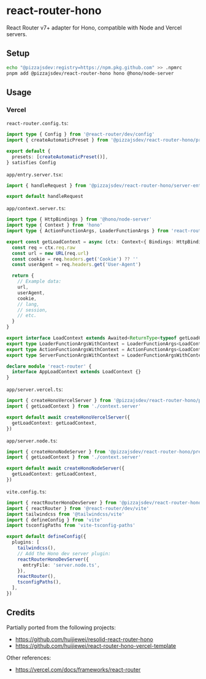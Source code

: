 # react-router-hono

React Router v7+ adapter for Hono, compatible with Node and Vercel servers.

## Setup

```bash
echo "@pizzajsdev:registry=https://npm.pkg.github.com" >> .npmrc
pnpm add @pizzajsdev/react-router-hono hono @hono/node-server
```

## Usage

### Vercel

`react-router.config.ts`:

```ts
import type { Config } from '@react-router/dev/config'
import { createAutomaticPreset } from '@pizzajsdev/react-router-hono/presets'

export default {
  presets: [createAutomaticPreset()],
} satisfies Config
```

`app/entry.server.tsx`:

```ts
import { handleRequest } from '@pizzajsdev/react-router-hono/server-entry'

export default handleRequest
```

`app/context.server.ts`:

```ts
import type { HttpBindings } from '@hono/node-server'
import type { Context } from 'hono'
import type { ActionFunctionArgs, LoaderFunctionArgs } from 'react-router'

export const getLoadContext = async (ctx: Context<{ Bindings: HttpBindings }>) => {
  const req = ctx.req.raw
  const url = new URL(req.url)
  const cookie = req.headers.get('Cookie') ?? ''
  const userAgent = req.headers.get('User-Agent')

  return {
    // Example data:
    url,
    userAgent,
    cookie,
    // lang,
    // session,
    // etc.
  }
}

export interface LoadContext extends Awaited<ReturnType<typeof getLoadContext>> {}
export type LoaderFunctionArgsWithContext = LoaderFunctionArgs<LoadContext>
export type ActionFunctionArgsWithContext = ActionFunctionArgs<LoadContext>
export type ServerFunctionArgsWithContext = LoaderFunctionArgsWithContext | ActionFunctionArgsWithContext

declare module 'react-router' {
  interface AppLoadContext extends LoadContext {}
}
```

`app/server.vercel.ts`:

```ts
import { createHonoVercelServer } from '@pizzajsdev/react-router-hono/presets/vercel/server'
import { getLoadContext } from './context.server'

export default await createHonoVercelServer({
  getLoadContext: getLoadContext,
})
```

`app/server.node.ts`:

```ts
import { createHonoNodeServer } from '@pizzajsdev/react-router-hono/presets/node/server'
import { getLoadContext } from './context.server'

export default await createHonoNodeServer({
  getLoadContext: getLoadContext,
})
```

`vite.config.ts`:

```ts
import { reactRouterHonoDevServer } from '@pizzajsdev/react-router-hono/vite'
import { reactRouter } from '@react-router/dev/vite'
import tailwindcss from '@tailwindcss/vite'
import { defineConfig } from 'vite'
import tsconfigPaths from 'vite-tsconfig-paths'

export default defineConfig({
  plugins: [
    tailwindcss(),
    // Add the Hono dev server plugin:
    reactRouterHonoDevServer({
      entryFile: 'server.node.ts',
    }),
    reactRouter(),
    tsconfigPaths(),
  ],
})
```

## Credits

Partially ported from the following projects:

- https://github.com/huijiewei/resolid-react-router-hono
- https://github.com/huijiewei/react-router-hono-vercel-template

Other references:

- https://vercel.com/docs/frameworks/react-router
